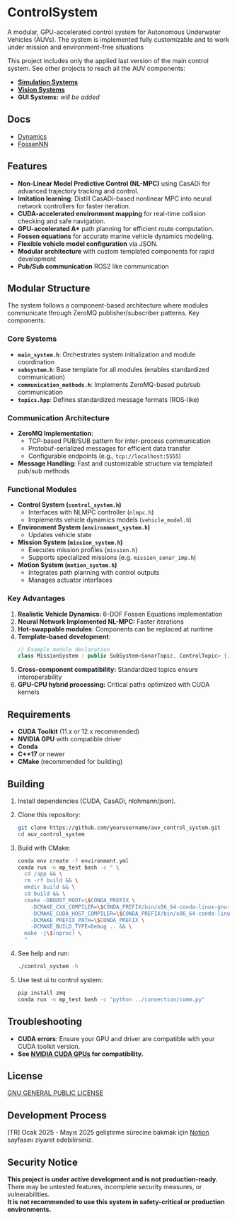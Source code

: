# ControlSystem

A modular, GPU-accelerated control system for Autonomous Underwater Vehicles (AUVs). The system is implemented fully customizable and to work under mission and environment-free situations

This project includes only the applied last version of the main control system. See other projects to reach all the AUV components:

- [**Simulation Systems**](https://github.com/elymsyr/auv_simulation)
- [**Vision Systems**](https://github.com/mehmetcullu/au_vision)
- **GUI Systems:** *will be added*

## Docs

- [Dynamics](docs/DYNAMICS_README.md)
- [FossenNN](docs/IMITATION_README.md)

## Features

- **Non-Linear Model Predictive Control (NL-MPC)** using CasADi for advanced trajectory tracking and control.
- **Imitation learning**: Distill CasADi-based nonlinear MPC into neural network controllers for faster iteration.
- **CUDA-accelerated environment mapping** for real-time collision checking and safe navigation.
- **GPU-accelerated A\*** path planning for efficient route computation.
- **Fossen equations** for accurate marine vehicle dynamics modeling.
- **Flexible vehicle model configuration** via JSON.
- **Modular architecture** with custom templated components for rapid development
- **Pub/Sub communication** ROS2 like communication

## Modular Structure

The system follows a component-based architecture where modules communicate through ZeroMQ publisher/subscriber patterns. Key components:

### Core Systems
- **`main_system.h`**: Orchestrates system initialization and module coordination
- **`subsystem.h`**: Base template for all modules (enables standardized communication)
- **`communication_methods.h`**: Implements ZeroMQ-based pub/sub communication
- **`topics.hpp`**: Defines standardized message formats (ROS-like)

### Communication Architecture
- **ZeroMQ Implementation**:
  - TCP-based PUB/SUB pattern for inter-process communication
  - Protobuf-serialized messages for efficient data transfer
  - Configurable endpoints (e.g., `tcp://localhost:5555`)
- **Message Handling**: Fast and customizable structure via templated pub/sub methods

### Functional Modules
- **Control System (`control_system.h`)**
  - Interfaces with NLMPC controller (`nlmpc.h`)
  - Implements vehicle dynamics models (`vehicle_model.h`)
- **Environment System (`environment_system.h`)**
  - Updates vehicle state
- **Mission System (`mission_system.h`)**
  - Executes mission profiles (`mission.h`)
  - Supports specialized missions (e.g. `mission_sonar_imp.h`)
- **Motion System (`motion_system.h`)**
  - Integrates path planning with control outputs
  - Manages actuator interfaces

### Key Advantages
1. **Realistic Vehicle Dynamics:** 6-DOF Fossen Equations implementation
2. **Neural Network Implemented NL-MPC:** Faster iterations
1. **Hot-swappable modules**: Components can be replaced at runtime
2. **Template-based development**: 
   ```cpp
   // Example module declaration
   class MissionSystem : public SubSystem<SonarTopic, ControlTopic> {...};
   ```
3. **Cross-component compatibility:** Standardized topics ensure interoperability
4. **GPU-CPU hybrid processing:** Critical paths optimized with CUDA kernels


## Requirements

- **CUDA Toolkit** (11.x or 12.x recommended)
- **NVIDIA GPU** with compatible driver
- **Conda**
- **C++17** or newer
- **CMake** (recommended for building)

## Building

1. Install dependencies (CUDA, CasADi, nlohmann/json).
2. Clone this repository:
    ```sh
    git clone https://github.com/yourusername/auv_control_system.git
    cd auv_control_system
    ```
3. Build with CMake:
    ```sh
    conda env create -f environment.yml
    conda run -n mp_test bash -c " \
      cd /app && \
      rm -rf build && \
      mkdir build && \
      cd build && \
      cmake -DBOOST_ROOT=\$CONDA_PREFIX \
        -DCMAKE_CXX_COMPILER=\$CONDA_PREFIX/bin/x86_64-conda-linux-gnu-g++ \
        -DCMAKE_CUDA_HOST_COMPILER=\$CONDA_PREFIX/bin/x86_64-conda-linux-gnu-gcc \
        -DCMAKE_PREFIX_PATH=\$CONDA_PREFIX \
        -DCMAKE_BUILD_TYPE=Debug .. && \
      make -j\$(nproc) \
      "
    ```

4. See help and run:
    ```sh
    ./control_system -h
    ```

5. Use test ui to control system:
    ```sh
    pip install zmq
    conda run -n mp_test bash -c "python ../connection/comm.py"
    ```

## Troubleshooting

- **CUDA errors**: Ensure your GPU and driver are compatible with your CUDA toolkit version.
- **See [NVIDIA CUDA GPUs](https://developer.nvidia.com/cuda-gpus) for compatibility.**

## License
[GNU GENERAL PUBLIC LICENSE](LICENSE)

## Development Process

[TR] Ocak 2025 - Mayıs 2025 geliştirme sürecine bakmak için [Notion](https://peridot-slash-ceb.notion.site/Sualt-Arac-Yaz-l-m-Tak-m-1d34a7fa163f8126b44fc97fc5dc5710) sayfasını ziyaret edebilirsiniz.

## Security Notice

**This project is under active development and is not production-ready.**  
There may be untested features, incomplete security measures, or vulnerabilities.  
**It is not recommended to use this system in safety-critical or production environments.**
